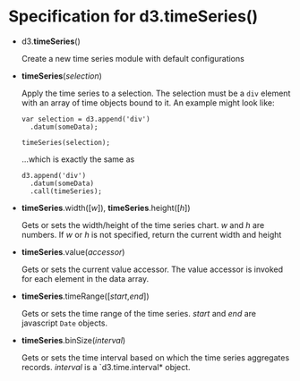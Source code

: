 # Specification for d3.timeSeries()

- d3.**timeSeries**()

  Create a new time series module with default configurations

- **timeSeries**(*selection*)

  Apply the time series to a selection. The selection must be a `div` element with an array of time objects bound to it. An example might look like:
  ```
  var selection = d3.append('div')
    .datum(someData);
    
  timeSeries(selection);
  ```
  ...which is exactly the same as
  ```
  d3.append('div')
    .datum(someData)
    .call(timeSeries);
  ```

- **timeSeries**.width([*w*]), **timeSeries**.height([*h*])

  Gets or sets the width/height of the time series chart. *w* and *h* are numbers. If *w* or *h* is not specified, return the current width and height
  
- **timeSeries**.value(*accessor*)

  Gets or sets the current value accessor. The value accessor is invoked for each element in the data array. 
  
- **timeSeries**.timeRange([*start*,*end*])

  Gets or sets the time range of the time series. *start* and *end* are javascript `Date` objects.
  
- **timeSeries**.binSize(*interval*)

  Gets or sets the time interval based on which the time series aggregates records. *interval* is a `d3.time.interval* object.

